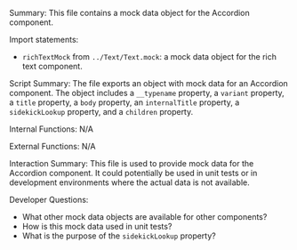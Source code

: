 Summary:
This file contains a mock data object for the Accordion component.

Import statements:
- `richTextMock` from `../Text/Text.mock`: a mock data object for the rich text component.

Script Summary:
The file exports an object with mock data for an Accordion component. The object includes a `__typename` property, a `variant` property, a `title` property, a `body` property, an `internalTitle` property, a `sidekickLookup` property, and a `children` property.

Internal Functions:
N/A

External Functions:
N/A

Interaction Summary:
This file is used to provide mock data for the Accordion component. It could potentially be used in unit tests or in development environments where the actual data is not available.

Developer Questions:
- What other mock data objects are available for other components?
- How is this mock data used in unit tests?
- What is the purpose of the `sidekickLookup` property?